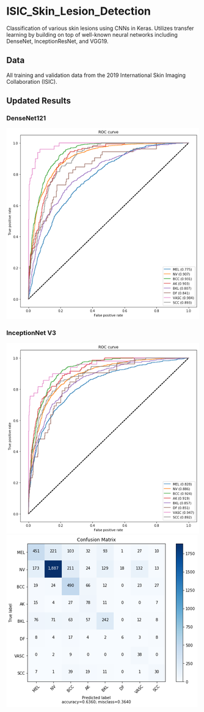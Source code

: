 # ISIC_Skin_Lesion_Detection
Classification of various skin lesions using CNNs in Keras. Utilizes transfer learning by building on top of well-known neural networks including DenseNet, InceptionResNet, and VGG19.

## Data
All training and validation data from the 2019 International Skin Imaging Collaboration (ISIC). 

## Updated Results
### DenseNet121
![DenseNet121 ROC](/results/densenet121_roc_curve.png)

### InceptionNet V3

![InceptionNet V3 ROC](/results/inceptionv3_roc_curve.png)
![InceptionNet V3 Confusion Matrix](/results/inceptionv3_confusion_matrix.png)
